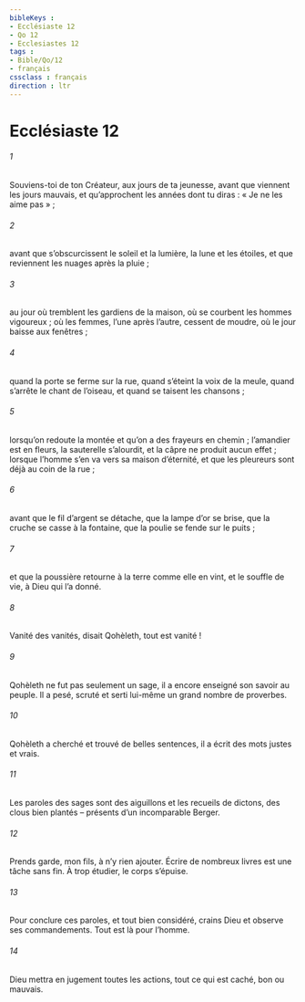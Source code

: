 ```yaml
---
bibleKeys : 
- Ecclésiaste 12
- Qo 12
- Ecclesiastes 12
tags : 
- Bible/Qo/12
- français
cssclass : français
direction : ltr
---
```


# Ecclésiaste 12

###### 1
Souviens-toi de ton Créateur,
aux jours de ta jeunesse,
avant que viennent les jours mauvais,
et qu’approchent les années dont tu diras :
« Je ne les aime pas » ;
###### 2
avant que s’obscurcissent le soleil et la lumière,
la lune et les étoiles,
et que reviennent les nuages après la pluie ;
###### 3
au jour où tremblent les gardiens de la maison,
où se courbent les hommes vigoureux ;
où les femmes, l’une après l’autre, cessent de moudre,
où le jour baisse aux fenêtres ;
###### 4
quand la porte se ferme sur la rue,
quand s’éteint la voix de la meule,
quand s’arrête le chant de l’oiseau,
et quand se taisent les chansons ;
###### 5
lorsqu’on redoute la montée
et qu’on a des frayeurs en chemin ;
l’amandier est en fleurs,
la sauterelle s’alourdit,
et la câpre ne produit aucun effet ;
lorsque l’homme s’en va vers sa maison d’éternité,
et que les pleureurs sont déjà au coin de la rue ;
###### 6
avant que le fil d’argent se détache,
que la lampe d’or se brise,
que la cruche se casse à la fontaine,
que la poulie se fende sur le puits ;
###### 7
et que la poussière retourne à la terre
comme elle en vint,
et le souffle de vie, à Dieu qui l’a donné.
###### 8
Vanité des vanités, disait Qohèleth,
tout est vanité !
###### 9
Qohèleth ne fut pas seulement un sage,
il a encore enseigné son savoir au peuple.
Il a pesé, scruté et serti lui-même
un grand nombre de proverbes.
###### 10
Qohèleth a cherché et trouvé de belles sentences,
il a écrit des mots justes et vrais.
###### 11
Les paroles des sages sont des aiguillons
et les recueils de dictons, des clous bien plantés
– présents d’un incomparable Berger.
###### 12
Prends garde, mon fils, à n’y rien ajouter.
Écrire de nombreux livres est une tâche sans fin.
À trop étudier, le corps s’épuise.
###### 13
Pour conclure ces paroles, et tout bien considéré,
crains Dieu et observe ses commandements.
Tout est là pour l’homme.
###### 14
Dieu mettra en jugement toutes les actions,
tout ce qui est caché, bon ou mauvais.
